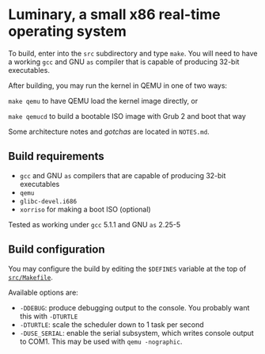# Luminary, a small x86 real-time operating system

To build, enter into the `src` subdirectory and type `make`. You will need to
have a working `gcc` and GNU `as` compiler that is capable of producing 32-bit
executables.

After building, you may run the kernel in QEMU in one of two ways:

`make qemu` to have QEMU load the kernel image directly, or

`make qemucd` to build a bootable ISO image with Grub 2 and boot that way

Some architecture notes and *gotchas* are located in `NOTES.md`.

## Build requirements

* `gcc` and GNU `as` compilers that are capable of producing 32-bit executables
* `qemu`
* `glibc-devel.i686`
* `xorriso` for making a boot ISO (optional)

Tested as working under `gcc` 5.1.1 and GNU `as` 2.25-5

## Build configuration

You may configure the build by editing the `$DEFINES` variable at the top of [`src/Makefile`](https://github.com/sjkingo/luminary/blob/master/src/Makefile#L3).

Available options are:

* `-DDEBUG`: produce debugging output to the console. You probably want this with `-DTURTLE`
* `-DTURTLE`: scale the scheduler down to 1 task per second
* `-DUSE_SERIAL`: enable the serial subsystem, which writes console output to COM1. This may be used with `qemu -nographic`.
